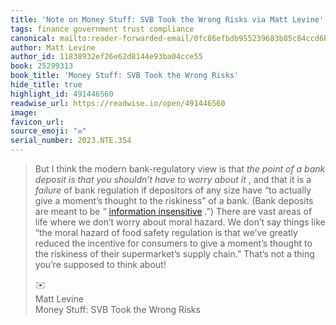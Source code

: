 ```yaml
---
title: 'Note on Money Stuff: SVB Took the Wrong Risks via Matt Levine'
tags: finance government trust compliance
canonical: mailto:reader-forwarded-email/0fc86efbdb955239683b85c84ccd6bca
author: Matt Levine
author_id: 11838932ef26e62d8144e93ba04cce55
book: 25299313
book_title: 'Money Stuff: SVB Took the Wrong Risks'
hide_title: true
highlight_id: 491446560
readwise_url: https://readwise.io/open/491446560
image:
favicon_url:
source_emoji: "✉️"
serial_number: 2023.NTE.354
---
```

> But I think the modern bank-regulatory view is that *the point of a bank deposit is that you shouldn’t have to worry about it* , and that it is a *failure* of bank regulation if depositors of any size have “to actually give a moment’s thought to the riskiness” of a bank. (Bank deposits are meant to be “ [information insensitive](https://link.mail.bloombergbusiness.com/click/30835463.447299/aHR0cHM6Ly93d3cubmJlci5vcmcvcGFwZXJzL3cyNjA3NA/63b6506f00dc2a96fe05ce2cB9399d639) .”) There are vast areas of life where we don’t worry about moral hazard. We don’t say things like “the moral hazard of food safety regulation is that we’ve greatly reduced the incentive for consumers to give a moment’s thought to the riskiness of their supermarket’s supply chain.” That’s not a thing you’re supposed to think about!
> <div class="quoteback-footer"><div class="quoteback-avatar"><span class="mini-emoji"> ✉️</span></div><div class="quoteback-metadata"><div class="metadata-inner"><span style="display:none">FROM:</span><div aria-label="Matt Levine" class="quoteback-author"> Matt Levine</div><div aria-label="Money Stuff: SVB Took the Wrong Risks" class="quoteback-title"> Money Stuff: SVB Took the Wrong Risks</div></div></div></div>